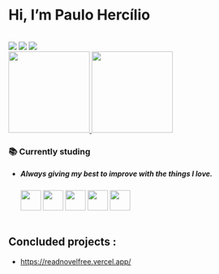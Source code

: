 # Hi, I’m Paulo Hercílio

<br>
<div>
  <a href=""><img src="https://img.shields.io/badge/LinkedIn-0077B5?style=for-the-badge&logo=linkedin&logoColor=white"></a>
  <a href=""><img src="https://img.shields.io/badge/GitHub-100000?style=for-the-badge&logo=github&logoColor=white"></a>
  <a href=""><img src="https://img.shields.io/badge/Gmail-D14836?style=for-the-badge&logo=gmail&logoColor=white"></a>
</div>


<div>
  <a href="https://github.com/Kertf22">
  <img height="160em" src="https://github-readme-stats.vercel.app/api?username=Kertf22&&show_icons=true&theme=aura_dark">
  <img height="160em" src="https://github-readme-stats.vercel.app/api/top-langs/?username=Kertf22&layout=compact&theme=aura_dark">
  </a>
</div> 

### 📚 Currently studing  

- <h5 color="white">Always giving my best to improve with the things I love.</h5>

  <div style="align-in-block">
     <img width="40" src="https://cdn.jsdelivr.net/gh/devicons/devicon/icons/typescript/typescript-original.svg" />
     <img width="40" src="https://cdn.jsdelivr.net/gh/devicons/devicon/icons/postgresql/postgresql-original-wordmark.svg" />
     <img width="40" src="https://cdn.jsdelivr.net/gh/devicons/devicon/icons/nodejs/nodejs-original.svg" />
     <img width="40" src="https://cdn.jsdelivr.net/gh/devicons/devicon/icons/react/react-original.svg" />
     <img width="40" src="https://cdn.jsdelivr.net/gh/devicons/devicon/icons/nextjs/nextjs-original.svg" />
  </div></br>

 
## Concluded projects :

  - https://readnovelfree.vercel.app/
 
 

  
